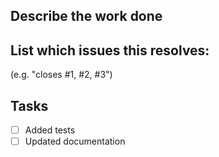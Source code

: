 ## Describe the work done

## List which issues this resolves:

(e.g. "closes #1, #2, #3")

## Tasks

* [ ] Added tests
* [ ] Updated documentation
